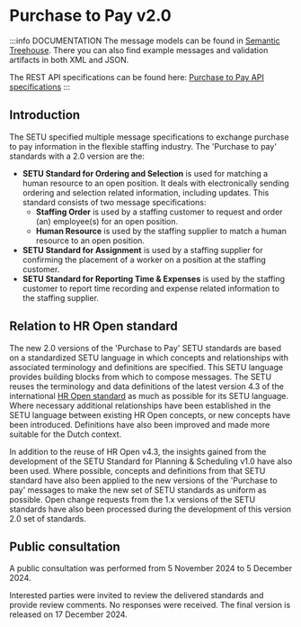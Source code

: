 # Purchase to Pay v2.0

:::info DOCUMENTATION
The message models can be found in [Semantic Treehouse](https://setu.semantic-treehouse.nl/specifications). There you can also find example messages and validation artifacts in both XML and JSON.

The REST API specifications can be found here: [Purchase to Pay API specifications](../api/oas-purchase-to-pay)
:::

## Introduction
The SETU specified multiple message specifications to exchange purchase to pay information in the flexible staffing industry. The 'Purchase to pay' standards with a 2.0 version are the:
 - **SETU Standard for Ordering and Selection** is used for matching a human resource to an open position. It deals with electronically sending ordering and selection related information, including updates. This standard consists of two message specifications:
    - **Staffing Order** is used by a staffing customer to request and order (an) employee(s) for an open position.
    - **Human Resource** is used by the staffing supplier to match a human resource to an open position.
 - **SETU Standard for Assignment** is used by a staffing supplier for confirming the placement of a worker on a position at the staffing customer.
 - **SETU Standard for Reporting Time & Expenses** is used by the staffing customer to report time recording and expense related information to the staffing supplier.

## Relation to HR Open standard
The new 2.0 versions of the 'Purchase to Pay' SETU standards are based on a standardized SETU language in which concepts and relationships with associated terminology and definitions are specified. This SETU language provides building blocks from which to compose messages. The SETU reuses the terminology and data definitions of the latest version 4.3 of the international [HR Open standard](https://www.hropenstandards.org/) as much as possible for its SETU language. Where necessary additional relationships have been established in the SETU language between existing HR Open concepts, or new concepts have been introduced. Definitions have also been improved and made more suitable for the Dutch context.

In addition to the reuse of HR Open v4.3, the insights gained from the development of the SETU Standard for Planning & Scheduling v1.0 have also been used. Where possible, concepts and definitions from that SETU standard have also been applied to the new versions of the 'Purchase to pay' messages to make the new set of SETU standards as uniform as possible. Open change requests from the 1.x versions of the SETU standards have also been processed during the development of this version 2.0 set of standards.

## Public consultation
A public consultation was performed from 5 November 2024 to 5 December 2024.

Interested parties were invited to review the delivered standards and provide review comments. No responses were received. The final version is released on 17 December 2024.